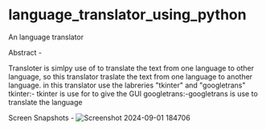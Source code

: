 # language_translator_using_python
An language translator 

Abstract -

 Transloter is  simlpy use of to translate the text from one language to other language, so this translator traslate the text from one language to another language. in this translator use the labreries "tkinter" and "googletrans"  
 tkinter:- tkinter is use for to give the GUI 
 googletrans:-googletrans is use to translate the language

 Screen Snapshots -
![Screenshot 2024-09-01 184706](https://github.com/user-attachments/assets/424c17d3-3e99-4e39-852e-4aa78013f9c3)

